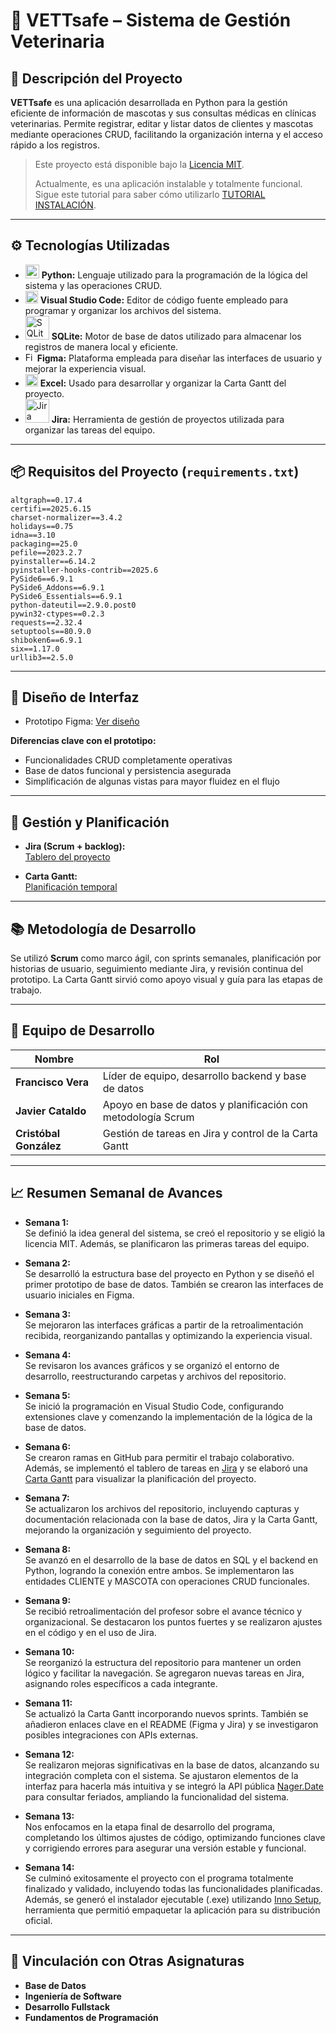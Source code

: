 # 🐾 VETTsafe – Sistema de Gestión Veterinaria

## 📝 Descripción del Proyecto

**VETTsafe** es una aplicación desarrollada en Python para la gestión eficiente de información de mascotas y sus consultas médicas en clínicas veterinarias. Permite registrar, editar y listar datos de clientes y mascotas mediante operaciones CRUD, facilitando la organización interna y el acceso rápido a los registros.

> Este proyecto está disponible bajo la [Licencia MIT](https://github.com/francisxo999/Proyecto-Semestral/blob/main/LICENSE).
> 
> Actualmente, es una aplicación instalable y totalmente funcional. Sigue este tutorial para saber cómo utilizarlo [TUTORIAL INSTALACIÓN](https://github.com/francisxo999/Proyecto-Semestral/blob/francisco-vera/avances/semana_14/TUTORIAL%20INSTALACI%C3%93N.md).

---

## ⚙️ Tecnologías Utilizadas

- <img src="https://cdn.jsdelivr.net/gh/devicons/devicon/icons/python/python-original.svg" alt="Python" width="22"/>  **Python:** Lenguaje utilizado para la programación de la lógica del sistema y las operaciones CRUD.
- <img src="https://cdn.jsdelivr.net/gh/devicons/devicon/icons/vscode/vscode-original.svg" alt="Visual Studio Code" width="20"/> **Visual Studio Code:** Editor de código fuente empleado para programar y organizar los archivos del sistema.
- <img src="https://upload.wikimedia.org/wikipedia/commons/3/38/SQLite370.svg" alt="SQLite" width="38"/> **SQLite:** Motor de base de datos utilizado para almacenar los registros de manera local y eficiente.
- <img src="https://upload.wikimedia.org/wikipedia/commons/3/33/Figma-logo.svg" alt="Figma" width="15"/>  **Figma:** Plataforma empleada para diseñar las interfaces de usuario y mejorar la experiencia visual.
- <img src="https://upload.wikimedia.org/wikipedia/commons/3/34/Microsoft_Office_Excel_%282019%E2%80%93present%29.svg" alt="Excel" width="20"/> **Excel:** Usado para desarrollar y organizar la Carta Gantt del proyecto.  
- <img src="https://upload.wikimedia.org/wikipedia/commons/8/8a/Jira_Logo.svg" alt="Jira" width="38"/> **Jira:** Herramienta de gestión de proyectos utilizada para organizar las tareas del equipo.
  
---

## 📦 Requisitos del Proyecto (`requirements.txt`)

```
altgraph==0.17.4
certifi==2025.6.15
charset-normalizer==3.4.2
holidays==0.75
idna==3.10
packaging==25.0
pefile==2023.2.7
pyinstaller==6.14.2
pyinstaller-hooks-contrib==2025.6
PySide6==6.9.1
PySide6_Addons==6.9.1
PySide6_Essentials==6.9.1
python-dateutil==2.9.0.post0
pywin32-ctypes==0.2.3
requests==2.32.4
setuptools==80.9.0
shiboken6==6.9.1
six==1.17.0
urllib3==2.5.0
```

---

## 🎨 Diseño de Interfaz

- Prototipo Figma: [Ver diseño](https://www.figma.com/proto/dW6zv0OQ8aZEJCwbGtbomC/Vettsafe?node-id=15-115&starting-point-node-id=15%3A115)

**Diferencias clave con el prototipo:**
- Funcionalidades CRUD completamente operativas
- Base de datos funcional y persistencia asegurada
- Simplificación de algunas vistas para mayor fluidez en el flujo

---

## 📅 Gestión y Planificación

- **Jira (Scrum + backlog):**  
  [Tablero del proyecto](https://vettsafe.atlassian.net/jira/software/projects/SCRUM/boards/1/backlog)

- **Carta Gantt:**  
  [Planificación temporal](https://docs.google.com/spreadsheets/d/1c3QkWdsqGV5yM9EpvRcGAK7bTbtyMJmF/edit?usp=sharing)

---

## 📚 Metodología de Desarrollo

Se utilizó **Scrum** como marco ágil, con sprints semanales, planificación por historias de usuario, seguimiento mediante Jira, y revisión continua del prototipo. La Carta Gantt sirvió como apoyo visual y guía para las etapas de trabajo.

---

## 👥 Equipo de Desarrollo

| Nombre             | Rol                                                                  |
|--------------------|-----------------------------------------------------------------------|
| **Francisco Vera** | Líder de equipo, desarrollo backend y base de datos                  |
| **Javier Cataldo** | Apoyo en base de datos y planificación con metodología Scrum         |
| **Cristóbal González** | Gestión de tareas en Jira y control de la Carta Gantt           |

---

## 📈 Resumen Semanal de Avances

- **Semana 1:**  
  Se definió la idea general del sistema, se creó el repositorio y se eligió la licencia MIT. Además, se planificaron las primeras tareas del equipo.

- **Semana 2:**  
  Se desarrolló la estructura base del proyecto en Python y se diseñó el primer prototipo de base de datos. También se crearon las interfaces de usuario iniciales en Figma.

- **Semana 3:**  
  Se mejoraron las interfaces gráficas a partir de la retroalimentación recibida, reorganizando pantallas y optimizando la experiencia visual.

- **Semana 4:**  
  Se revisaron los avances gráficos y se organizó el entorno de desarrollo, reestructurando carpetas y archivos del repositorio.

- **Semana 5:**  
  Se inició la programación en Visual Studio Code, configurando extensiones clave y comenzando la implementación de la lógica de la base de datos.

- **Semana 6:**  
  Se crearon ramas en GitHub para permitir el trabajo colaborativo. Además, se implementó el tablero de tareas en [Jira](https://vettsafe.atlassian.net/jira/software/projects/SCRUM/boards/1/backlog?atlOrigin=eyJpIjoiNjFhMWQzOTVmZDQ3NDUxYTlkZjlkMmRlMjdkMWU4ZWIiLCJwIjoiaiJ9) y se elaboró una [Carta Gantt](https://docs.google.com/spreadsheets/d/1c3QkWdsqGV5yM9EpvRcGAK7bTbtyMJmF/edit?usp=sharing) para visualizar la planificación del proyecto.

- **Semana 7:**  
  Se actualizaron los archivos del repositorio, incluyendo capturas y documentación relacionada con la base de datos, Jira y la Carta Gantt, mejorando la organización y seguimiento del proyecto.

- **Semana 8:**  
  Se avanzó en el desarrollo de la base de datos en SQL y el backend en Python, logrando la conexión entre ambos. Se implementaron las entidades CLIENTE y MASCOTA con operaciones CRUD funcionales.

- **Semana 9:**  
  Se recibió retroalimentación del profesor sobre el avance técnico y organizacional. Se destacaron los puntos fuertes y se realizaron ajustes en el código y en el uso de Jira.

- **Semana 10:**  
  Se reorganizó la estructura del repositorio para mantener un orden lógico y facilitar la navegación. Se agregaron nuevas tareas en Jira, asignando roles específicos a cada integrante.

- **Semana 11:**  
  Se actualizó la Carta Gantt incorporando nuevos sprints. También se añadieron enlaces clave en el README (Figma y Jira) y se investigaron posibles integraciones con APIs externas.

- **Semana 12:**  
  Se realizaron mejoras significativas en la base de datos, alcanzando su integración completa con el sistema. Se ajustaron elementos de la interfaz para hacerla más intuitiva y se integró la API pública [Nager.Date](https://date.nager.at/) para consultar feriados, ampliando la funcionalidad del sistema.

- **Semana 13:**  
  Nos enfocamos en la etapa final de desarrollo del programa, completando los últimos ajustes de código, optimizando funciones clave y corrigiendo errores para asegurar una versión estable y funcional.

- **Semana 14:**  
  Se culminó exitosamente el proyecto con el programa totalmente finalizado y validado, incluyendo todas las funcionalidades planificadas. Además, se generó el instalador ejecutable (.exe) utilizando [Inno Setup](https://jrsoftware.org/isinfo.php), herramienta que permitió empaquetar la aplicación para su distribución oficial.

---

## 📂 Vinculación con Otras Asignaturas

- **Base de Datos**
- **Ingeniería de Software**
- **Desarrollo Fullstack**
- **Fundamentos de Programación**

